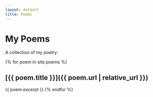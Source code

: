 ```yaml
---
layout: default
title: Poems
---
```


# My Poems

A collection of my poetry:

{% for poem in site.poems %}
## [{{ poem.title }}]({{ poem.url | relative_url }})
{{ poem.excerpt }}
{% endfor %} 